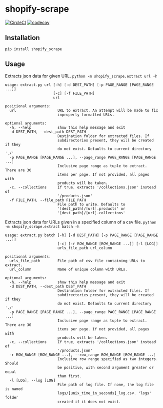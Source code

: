 # shopify-scrape

[![CircleCI](https://circleci.com/gh/loren-jiang/misoboop.svg?style=svg)](https://circleci.com/gh/loren-jiang/shopify-scrape)
[![codecov](https://codecov.io/gh/loren-jiang/shopify-scrape/branch/master/graph/badge.svg)](https://codecov.io/gh/loren-jiang/shopify-scrape)

## Installation

`pip install shopify_scrape`

## Usage
Extracts json data for given URL.
`python -m shopify_scrape.extract url -h`

```
usage: extract.py url [-h] [-d DEST_PATH] [-p PAGE_RANGE [PAGE_RANGE ...]]
                      [-c] [-f FILE_PATH]
                      url

positional arguments:
  url                   URL to extract. An attempt will be made to fix
                        inproperly formatted URLs.

optional arguments:
  -h, --help            show this help message and exit
  -d DEST_PATH, --dest_path DEST_PATH
                        Destination folder for extracted files. If
                        subdirectories present, they will be created if they
                        do not exist. Defaults to current directory './'
  -p PAGE_RANGE [PAGE_RANGE ...], --page_range PAGE_RANGE [PAGE_RANGE ...]
                        Inclusive page range as tuple to extract. There are 30
                        items per page. If not provided, all pages with
                        products will be taken.
  -c, --collections     If true, extracts '/collections.json' instead of
                        '/products.json'
  -f FILE_PATH, --file_path FILE_PATH
                        File path to write. Defaults to
                        '[dest_path]/[url].products' or
                        '[dest_path]/[url].collections'
```

Extracts json data for URLs given in a specified column of a csv file.
`python -m shopify_scrape.extract batch -h`

```
usage: extract.py batch [-h] [-d DEST_PATH] [-p PAGE_RANGE [PAGE_RANGE ...]]
                        [-c] [-r ROW_RANGE [ROW_RANGE ...]] [-l [LOG]]
                        urls_file_path url_column

positional arguments:
  urls_file_path        File path of csv file containing URLs to extract.
  url_column            Name of unique column with URLs.

optional arguments:
  -h, --help            show this help message and exit
  -d DEST_PATH, --dest_path DEST_PATH
                        Destination folder for extracted files. If
                        subdirectories present, they will be created if they
                        do not exist. Defaults to current directory './'
  -p PAGE_RANGE [PAGE_RANGE ...], --page_range PAGE_RANGE [PAGE_RANGE ...]
                        Inclusive page range as tuple to extract. There are 30
                        items per page. If not provided, all pages with
                        products will be taken.
  -c, --collections     If true, extracts '/collections.json' instead of
                        '/products.json'
  -r ROW_RANGE [ROW_RANGE ...], --row_range ROW_RANGE [ROW_RANGE ...]
                        Inclusive row range specified as two integers. Should
                        be positive, with second argument greater or equal
                        than first.
  -l [LOG], --log [LOG]
                        File path of log file. If none, the log file is named
                        logs/[unix_time_in_seconds]_log.csv. 'logs' folder
                        created if it does not exist.
```
